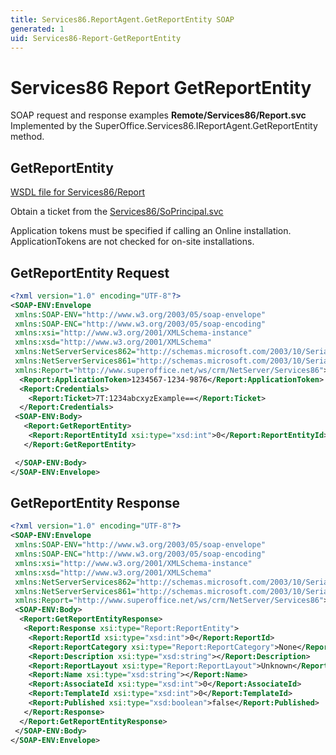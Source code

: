 ```yaml
---
title: Services86.ReportAgent.GetReportEntity SOAP
generated: 1
uid: Services86-Report-GetReportEntity
---
```


# Services86 Report GetReportEntity

SOAP request and response examples **Remote/Services86/Report.svc**
Implemented by the <see cref="M:SuperOffice.Services86.IReportAgent.GetReportEntity">SuperOffice.Services86.IReportAgent.GetReportEntity</see> method.

## GetReportEntity

[WSDL file for Services86/Report](../Services86-Report.md)

Obtain a ticket from the [Services86/SoPrincipal.svc](../SoPrincipal/index.md)

Application tokens must be specified if calling an Online installation. ApplicationTokens are not checked for on-site installations.

## GetReportEntity Request

```xml
<?xml version="1.0" encoding="UTF-8"?>
<SOAP-ENV:Envelope
 xmlns:SOAP-ENV="http://www.w3.org/2003/05/soap-envelope"
 xmlns:SOAP-ENC="http://www.w3.org/2003/05/soap-encoding"
 xmlns:xsi="http://www.w3.org/2001/XMLSchema-instance"
 xmlns:xsd="http://www.w3.org/2001/XMLSchema"
 xmlns:NetServerServices862="http://schemas.microsoft.com/2003/10/Serialization/Arrays"
 xmlns:NetServerServices861="http://schemas.microsoft.com/2003/10/Serialization/"
 xmlns:Report="http://www.superoffice.net/ws/crm/NetServer/Services86">
  <Report:ApplicationToken>1234567-1234-9876</Report:ApplicationToken>
  <Report:Credentials>
    <Report:Ticket>7T:1234abcxyzExample==</Report:Ticket>
  </Report:Credentials>
 <SOAP-ENV:Body>
   <Report:GetReportEntity>
    <Report:ReportEntityId xsi:type="xsd:int">0</Report:ReportEntityId>
   </Report:GetReportEntity>

 </SOAP-ENV:Body>
</SOAP-ENV:Envelope>

```

## GetReportEntity Response

```xml
<?xml version="1.0" encoding="UTF-8"?>
<SOAP-ENV:Envelope
 xmlns:SOAP-ENV="http://www.w3.org/2003/05/soap-envelope"
 xmlns:SOAP-ENC="http://www.w3.org/2003/05/soap-encoding"
 xmlns:xsi="http://www.w3.org/2001/XMLSchema-instance"
 xmlns:xsd="http://www.w3.org/2001/XMLSchema"
 xmlns:NetServerServices862="http://schemas.microsoft.com/2003/10/Serialization/Arrays"
 xmlns:NetServerServices861="http://schemas.microsoft.com/2003/10/Serialization/"
 xmlns:Report="http://www.superoffice.net/ws/crm/NetServer/Services86">
 <SOAP-ENV:Body>
  <Report:GetReportEntityResponse>
   <Report:Response xsi:type="Report:ReportEntity">
    <Report:ReportId xsi:type="xsd:int">0</Report:ReportId>
    <Report:ReportCategory xsi:type="Report:ReportCategory">None</Report:ReportCategory>
    <Report:Description xsi:type="xsd:string"></Report:Description>
    <Report:ReportLayout xsi:type="Report:ReportLayout">Unknown</Report:ReportLayout>
    <Report:Name xsi:type="xsd:string"></Report:Name>
    <Report:AssociateId xsi:type="xsd:int">0</Report:AssociateId>
    <Report:TemplateId xsi:type="xsd:int">0</Report:TemplateId>
    <Report:Published xsi:type="xsd:boolean">false</Report:Published>
   </Report:Response>
  </Report:GetReportEntityResponse>
 </SOAP-ENV:Body>
</SOAP-ENV:Envelope>

```
